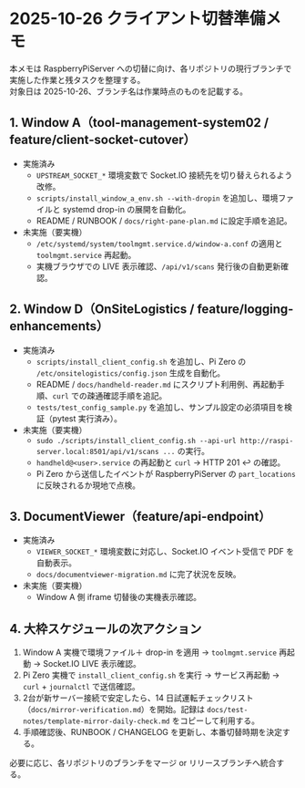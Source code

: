 # 2025-10-26 クライアント切替準備メモ

本メモは RaspberryPiServer への切替に向け、各リポジトリの現行ブランチで実施した作業と残タスクを整理する。  
対象日は 2025-10-26、ブランチ名は作業時点のものを記載する。

## 1. Window A（tool-management-system02 / feature/client-socket-cutover）

- 実施済み
  - `UPSTREAM_SOCKET_*` 環境変数で Socket.IO 接続先を切り替えられるよう改修。
  - `scripts/install_window_a_env.sh --with-dropin` を追加し、環境ファイルと systemd drop-in の展開を自動化。
  - README / RUNBOOK / `docs/right-pane-plan.md` に設定手順を追記。
- 未実施（要実機）
  - `/etc/systemd/system/toolmgmt.service.d/window-a.conf` の適用と `toolmgmt.service` 再起動。
  - 実機ブラウザでの LIVE 表示確認、`/api/v1/scans` 発行後の自動更新確認。

## 2. Window D（OnSiteLogistics / feature/logging-enhancements）

- 実施済み
  - `scripts/install_client_config.sh` を追加し、Pi Zero の `/etc/onsitelogistics/config.json` 生成を自動化。
  - README / `docs/handheld-reader.md` にスクリプト利用例、再起動手順、`curl` での疎通確認手順を追記。
  - `tests/test_config_sample.py` を追加し、サンプル設定の必須項目を検証（pytest 実行済み）。
- 未実施（要実機）
  - `sudo ./scripts/install_client_config.sh --api-url http://raspi-server.local:8501/api/v1/scans ...` の実行。
  - `handheld@<user>.service` の再起動と `curl` → HTTP 201 ↩︎ の確認。
  - Pi Zero から送信したイベントが RaspberryPiServer の `part_locations` に反映されるか現地で点検。

## 3. DocumentViewer（feature/api-endpoint）

- 実施済み
  - `VIEWER_SOCKET_*` 環境変数に対応し、Socket.IO イベント受信で PDF を自動表示。
  - `docs/documentviewer-migration.md` に完了状況を反映。
- 未実施（要実機）
  - Window A 側 iframe 切替後の実機表示確認。

## 4. 大枠スケジュールの次アクション

1. Window A 実機で環境ファイル＋ drop-in を適用 → `toolmgmt.service` 再起動 → Socket.IO LIVE 表示確認。
2. Pi Zero 実機で `install_client_config.sh` を実行 → サービス再起動 → `curl` + `journalctl` で送信確認。
3. 2台が新サーバー接続で安定したら、14 日試運転チェックリスト（`docs/mirror-verification.md`）を開始。記録は `docs/test-notes/template-mirror-daily-check.md` をコピーして利用する。
4. 手順確認後、RUNBOOK / CHANGELOG を更新し、本番切替時期を決定する。

必要に応じ、各リポジトリのブランチをマージ or リリースブランチへ統合する。
